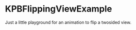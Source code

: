 KPBFlippingViewExample
======================
Just a little playground for an animation to flip a twosided view.
